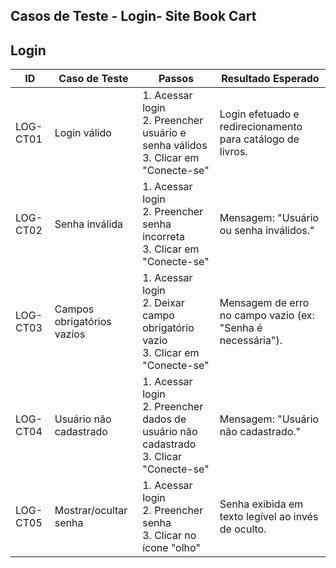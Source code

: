 ## Casos de Teste - Login- Site Book Cart

## Login

| ID       | Caso de Teste                | Passos                                                                                 | Resultado Esperado                                                     |
| -------- | --------------------------- | --------------------------------------------------------------------------------------| -------------------------------------------------------------------- |
| LOG-CT01 | Login válido                | 1. Acessar login<br>2. Preencher usuário e senha válidos<br>3. Clicar em "Conecte-se" | Login efetuado e redirecionamento para catálogo de livros.           |
| LOG-CT02 | Senha inválida              | 1. Acessar login<br>2. Preencher senha incorreta<br>3. Clicar em "Conecte-se"          | Mensagem: "Usuário ou senha inválidos."                              |
| LOG-CT03 | Campos obrigatórios vazios  | 1. Acessar login<br>2. Deixar campo obrigatório vazio<br>3. Clicar em "Conecte-se"     | Mensagem de erro no campo vazio (ex: "Senha é necessária").          |
| LOG-CT04 | Usuário não cadastrado      | 1. Acessar login<br>2. Preencher dados de usuário não cadastrado<br>3. Clicar "Conecte-se" | Mensagem: "Usuário não cadastrado."                                  |
| LOG-CT05 | Mostrar/ocultar senha       | 1. Acessar login<br>2. Preencher senha<br>3. Clicar no ícone "olho"                     | Senha exibida em texto legível ao invés de oculto.                   |
